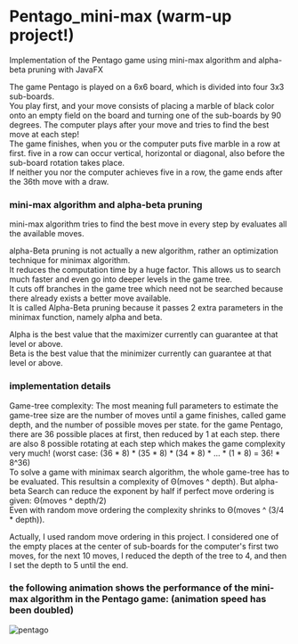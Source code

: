 # Pentago_mini-max (warm-up project!)
Implementation of the Pentago game using mini-max algorithm and alpha-beta pruning with JavaFX

The game Pentago is played on a 6x6 board, which is divided into four 3x3 sub-boards. <br />
You play first, and your move consists of placing a marble of black color onto an empty field on the board and turning one of the sub-boards by 90 degrees. The computer plays after your move and tries to find the best move at each step! <br />
The game finishes, when you or the computer puts five marble in a row at first. five in a row can occur vertical, horizontal or diagonal, also before the sub-board rotation takes place. <br />
If neither you nor the computer achieves five in a row, the game ends after the 36th move with a draw. 

### mini-max algorithm and alpha-beta pruning
mini-max algorithm tries to find the best move in every step by evaluates all the available moves.

alpha-Beta pruning is not actually a new algorithm, rather an optimization technique for minimax algorithm. <br />
It reduces the computation time by a huge factor. This allows us to search much faster and even go into deeper levels in the game tree. <br />
It cuts off branches in the game tree which need not be searched because there already exists a better move available. <br />
It is called Alpha-Beta pruning because it passes 2 extra parameters in the minimax function, namely alpha and beta.

Alpha is the best value that the maximizer currently can guarantee at that level or above. <br />
Beta is the best value that the minimizer currently can guarantee at that level or above.
    
### implementation details
Game-tree complexity: The most meaning full parameters to estimate the game-tree size are the number of moves until a game finishes, called game depth, and the number of possible moves per state. for the game Pentago, there are 36 possible places at first, then reduced by 1 at each step. there are also 8 possible rotating at each step which makes the game complexity very much! (worst case: (36 * 8) * (35 * 8) * (34 * 8) * ... * (1 * 8) = 36! * 8^36) <br />
To solve a game with minimax search algorithm, the whole game-tree has to be evaluated. This resultsin a complexity of Θ(moves ^ depth). But alpha-beta Search can reduce the exponent by half if perfect move ordering is given: Θ(moves ^ depth/2) <br />
Even with random move ordering the complexity shrinks to Θ(moves ^ (3/4 * depth)). 

Actually, I used random move ordering in this project. I considered one of the empty places at the center of sub-boards for the computer's first two moves, for the next 10 moves, I reduced the depth of the tree to 4, and then I set the depth to 5 until the end.

### the following animation shows the performance of the mini-max algorithm in the Pentago game: (animation speed has been doubled)
![pentago](https://user-images.githubusercontent.com/85555218/123473179-732a4100-d60d-11eb-885a-aed27e214637.gif)
